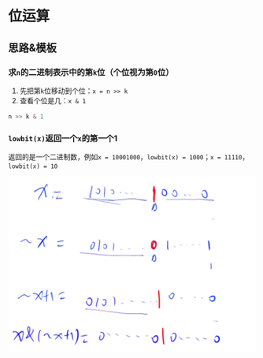 # 位运算

## 思路&模板

### 求`n`的二进制表示中的第`k`位（个位视为第`0`位）

1. 先把第`k`位移动到个位：`x = n >> k`
2. 查看个位是几：`x & 1`

```cpp
n >> k & 1
```

### `lowbit(x)`返回一个`x`的第一个1

返回的是一个二进制数，例如`x = 10001000`，`lowbit(x) = 1000`；`x = 11110`，`lowbit(x) = 10`

![image-20210822162454887](https://raw.githubusercontent.com/RainGiving/PictureBed/master/img1/20210822162454.png)

